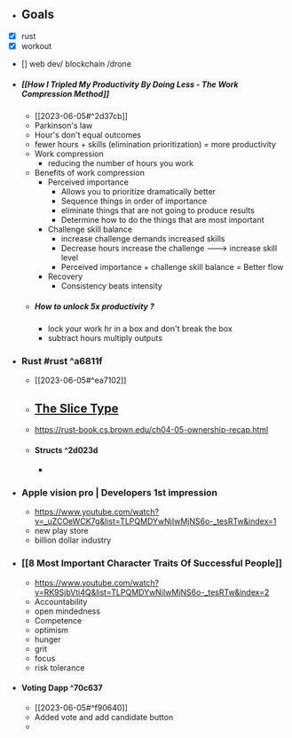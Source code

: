 - ## Goals
- [x] rust
- [x] workout
- [] web dev/ blockchain /drone
- ##### [[How I Tripled My Productivity By Doing Less - The Work Compression Method]]
	- [[2023-06-05#^2d37cb]]
	- Parkinson's law
	- Hour's don't equal outcomes
	- fewer hours + skills (elimination prioritization) = more productivity
	- Work compression
		- reducing the number of hours you work
	- Benefits of work compression
		- Perceived importance
			- Allows you to prioritize dramatically better
			- Sequence things in order of importance
			- eliminate things that are not going to produce results
			- Determine how to do the things that are most important
		- Challenge skill balance
			- increase challenge demands increased skills
			- Decrease hours increase the challenge ---> increase skill level
			- Perceived importance + challenge skill balance = Better flow
		- Recovery
			- Consistency beats intensity
	- ##### How to unlock 5x productivity ?
		- lock your work hr in a box and don't break the box
		- subtract hours multiply outputs
- ### Rust #rust  ^a6811f
	- [[2023-06-05#^ea7102]]
	- ## [The Slice Type](https://rust-book.cs.brown.edu/ch04-04-slices.html#the-slice-type)
	- https://rust-book.cs.brown.edu/ch04-05-ownership-recap.html
	- #### Structs ^2d023d
		- 
- ### Apple vision pro | Developers 1st impression
	- https://www.youtube.com/watch?v=_uZCOeWCK7g&list=TLPQMDYwNjIwMjNS6o-_tesRTw&index=1
	- new play store 
	- billion dollar industry
- ### [[8 Most Important Character Traits Of Successful People]]
	- https://www.youtube.com/watch?v=RK9SjbVti4Q&list=TLPQMDYwNjIwMjNS6o-_tesRTw&index=2
	- Accountability
	- open mindedness
	- Competence
	- optimism
	- hunger
	- grit
	- focus
	- risk tolerance
- #### Voting Dapp ^70c637
	- [[2023-06-05#^f90640]]
	- Added vote and add candidate button
	- 